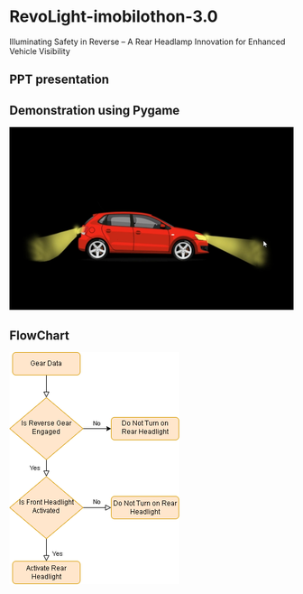 # RevoLight-imobilothon-3.0
Illuminating Safety in Reverse – A Rear Headlamp Innovation for Enhanced Vehicle Visibility

## PPT presentation


## Demonstration using Pygame
[![Watch the Video](videoPng.png)](RevoLight.mp4)

## FlowChart
![Flow Chart](FlowChart.png)
